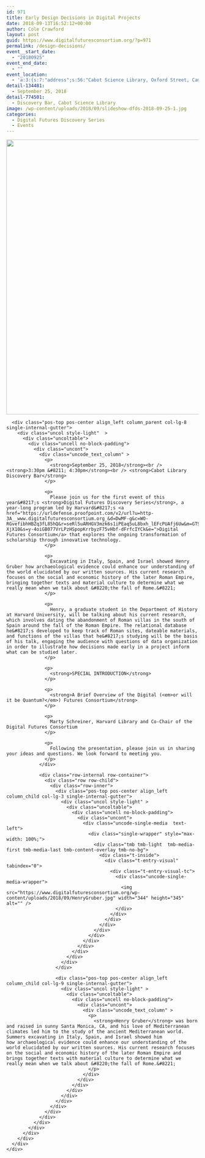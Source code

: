 ```yaml
---
id: 971
title: Early Design Decisions in Digital Projects
date: 2018-09-13T16:52:12+00:00
author: Cole Crawford
layout: post
guid: https://www.digitalfuturesconsortium.org/?p=971
permalink: /design-decisions/
event__start_date:
  - "20180925"
event_end_date:
  - ""
event_location:
  - 'a:3:{s:7:"address";s:56:"Cabot Science Library, Oxford Street, Cambridge, MA, USA";s:3:"lat";s:17:"42.37623670000001";s:3:"lng";s:9:"-71.11624";}'
detail-134481:
  - September 25, 2018
detail-774501:
  - Discovery Bar, Cabot Science Library
image: /wp-content/uploads/2018/09/slideshow-dfds-2018-09-25-1.jpg
categories:
  - Digital Futures Discovery Series
  - Events
---
```

<div data-parent="true" class="row-container">
  <div class="row limit-width row-parent">
    <div class="row-inner">
      <div class="pos-top pos-center align_left column_parent col-lg-4 single-internal-gutter">
        <div class="uncol style-light"  >
          <div class="uncoltable">
            <div class="uncell no-block-padding">
              <div class="uncont">
                <div class="uncode-single-media  text-left">
                  <div class="single-wrapper" style="max-width: 100%;">
                    <div class="tmb tmb-light  tmb-media-first tmb-media-last tmb-content-overlay tmb-no-bg">
                      <div class="t-inside">
                        <div class="t-entry-visual" tabindex="0">
                          <div class="t-entry-visual-tc">
                            <div class="uncode-single-media-wrapper">
                              <img src="https://www.digitalfuturesconsortium.org/wp-content/uploads/2018/09/slideshow-dfds-2018-09-25-1.jpg" width="1280" height="720" alt="" />
                            </div>
                          </div>
                        </div>
                      </div>
                    </div>
                  </div>
                </div>
              </div>
            </div>
          </div>
        </div>
      </div>
      
      <div class="pos-top pos-center align_left column_parent col-lg-8 single-internal-gutter">
        <div class="uncol style-light"  >
          <div class="uncoltable">
            <div class="uncell no-block-padding">
              <div class="uncont">
                <div class="uncode_text_column" >
                  <p>
                    <strong>September 25, 2018</strong><br /> <strong>3:30pm &#8211; 4:30pm</strong><br /> <strong>Cabot Library Discovery Bar</strong>
                  </p>
                  
                  <p>
                    Please join us for the first event of this year&#8217;s <strong>Digital Futures Discovery Series</strong>, a year-long program led by Harvard&#8217;s <a href="https://urldefense.proofpoint.com/v2/url?u=http-3A__www.digitalfuturesconsortium.org_&d=DwMF-g&c=WO-RGvefibhHBZq3fL85hQ&r=seRl5uARHGV3mzk6s1iPEaq5uL8bxh_lEFcPUAfj6Uw&m=GTSeaTQfG65QvFAFWxOZ7cNHEcU5FW7NVOyRi-XjX10&s=y-4oiGB077VrLPzHSpopKrrbyzF75vHbf-dFrfcIYCk&e=">Digital Futures Consortium</a> that explores the ongoing transformation of scholarship through innovative technology.
                  </p>
                  
                  <p>
                    Excavating in Italy, Spain, and Israel showed Henry Gruber how archaeological evidence could enhance our understanding of the world elucidated by our written sources. His current research focuses on the social and economic history of the later Roman Empire, bringing together texts and material culture to determine what we really mean when we talk about &#8220;the fall of Rome.&#8221;
                  </p>
                  
                  <p>
                    Henry, a graduate student in the Department of History at Harvard University, will be talking about his current research, which involves dating the abandonment of Roman villas in the south of Spain around the fall of the Roman Empire. The relational database he&#8217;s developed to keep track of Roman sites, dateable materials, and functions of the villas that he&#8217;s studying will be the basis of his talk, engaging the audience with questions of data organization in order to illustrate how decisions made early in a project inform what can be studied later.
                  </p>
                  
                  <p>
                    <strong>SPECIAL INTRODUCTION</strong>
                  </p>
                  
                  <p>
                    <strong>A Brief Overview of the Digital (<em>or will it be Quantum?</em>) Futures Consortium</strong>
                  </p>
                  
                  <p>
                    Marty Schreiner, Harvard Library and Co-Chair of the Digital Futures Consortium
                  </p>
                  
                  <p>
                    Following the presentation, please join us in sharing your ideas and questions. We look forward to meeting you.
                  </p>
                </div>
                
                <div class="row-internal row-container">
                  <div class="row row-child">
                    <div class="row-inner">
                      <div class="pos-top pos-center align_left column_child col-lg-3 single-internal-gutter">
                        <div class="uncol style-light" >
                          <div class="uncoltable">
                            <div class="uncell no-block-padding">
                              <div class="uncont">
                                <div class="uncode-single-media  text-left">
                                  <div class="single-wrapper" style="max-width: 100%;">
                                    <div class="tmb tmb-light  tmb-media-first tmb-media-last tmb-content-overlay tmb-no-bg">
                                      <div class="t-inside">
                                        <div class="t-entry-visual" tabindex="0">
                                          <div class="t-entry-visual-tc">
                                            <div class="uncode-single-media-wrapper">
                                              <img src="https://www.digitalfuturesconsortium.org/wp-content/uploads/2018/09/HenryGruber.jpg" width="344" height="345" alt="" />
                                            </div>
                                          </div>
                                        </div>
                                      </div>
                                    </div>
                                  </div>
                                </div>
                              </div>
                            </div>
                          </div>
                        </div>
                      </div>
                      
                      <div class="pos-top pos-center align_left column_child col-lg-9 single-internal-gutter">
                        <div class="uncol style-light" >
                          <div class="uncoltable">
                            <div class="uncell no-block-padding">
                              <div class="uncont">
                                <div class="uncode_text_column" >
                                  <p>
                                    <strong>Henry Gruber</strong> was born and raised in sunny Santa Monica, CA, and his love of Mediterranean climates led him to the study of the ancient Mediterranean world. Summers excavating in Italy, Spain, and Israel showed him how archaeological evidence could enhance our understanding of the world elucidated by our written sources. His current research focuses on the social and economic history of the later Roman Empire and brings together texts with material culture to determine what we really mean when we talk about &#8220;the fall of Rome.&#8221;
                                  </p>
                                </div>
                              </div>
                            </div>
                          </div>
                        </div>
                      </div>
                    </div>
                  </div>
                </div>
              </div>
            </div>
          </div>
        </div>
      </div>
    </div>
  </div>
</div>